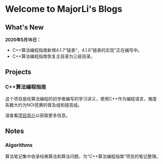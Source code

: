 # Welcome to MajorLi's Blogs

## What's New

**2020年5月16日：**

- C++算法编程指南新增4.1.7“链表“，4.1.8”链表的实现“正在编写中。
- C++算法编程指南恢复主目录为三级目录。

## Projects


### C++算法编程指南

这个项目是给算法编程的初学者编写的学习讲义，使用C++作为编程语言，难度系数大约为NOI竞赛的普及组和提高组。

请查看[项目简介](projects/algo_guide.md)以获取更多信息。

## Notes

### Algorithms

算法笔记集中收录经典算法和算法问题，为“C++算法编程指南”项目的笔记整理。


